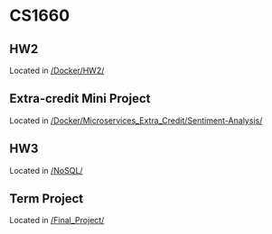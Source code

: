 # CS1660

## HW2
Located in [/Docker/HW2/](https://github.com/lch43/CS1660/tree/main/Docker/HW2)

## Extra-credit Mini Project
Located in [/Docker/Microservices_Extra_Credit/Sentiment-Analysis/](https://github.com/lch43/CS1660/tree/main/Docker/Microservices_Extra_Credit/Sentiment-Analysis)

## HW3
Located in [/NoSQL/](https://github.com/lch43/CS1660/tree/main/NoSQL)

## Term Project
Located in [/Final_Project/](https://github.com/lch43/CS1660/tree/main/Final_Project)